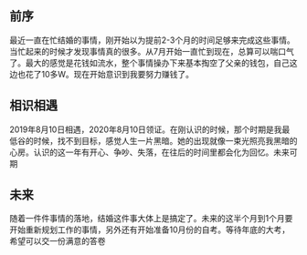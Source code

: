 ## 前序
最近一直在忙结婚的事情，刚开始以为提前2-3个月的时间足够来完成这些事情。当忙起来的时候才发现事情真的很多。从7月开始一直忙到现在，总算可以喘口气了。最大的感觉是花钱如流水，整个事情操办下来基本掏空了父亲的钱包，自己这边也花了10多W。现在开始意识到我要努力赚钱了。

## 相识相遇
2019年8月10日相遇，2020年8月10日领证。在刚认识的时候，那个时期是我最低谷的时候，找不到目标，感觉人生一片黑暗。她的出现就像一束光照亮我黑暗的心房。认识的这一年有开心、争吵、失落，在往后的时间里都会化为回忆。未来可期

## 未来
随着一件件事情的落地，结婚这件事大体上是搞定了。未来的这半个月到1个月要开始重新规划工作的事情，另外还有开始准备10月份的自考。等待年底的大考，希望可以交一份满意的答卷
